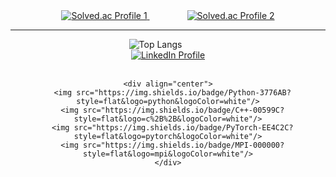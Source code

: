<div align="center">
  <!-- 첫 번째 Solved.ac 뱃지 -->
  <a href="https://solved.ac/taekyun0219">
    <img src="http://mazassumnida.wtf/api/v2/generate_badge?boj=taekyun0219" alt="Solved.ac Profile 1" />
  </a>
  <!-- 간격 조절 -->
  <span style="margin: 0 30px;"></span>
  <!-- 두 번째 Solved.ac 뱃지 -->
  <a href="https://solved.ac/taekyunlee">
    <img src="http://mazassumnida.wtf/api/v2/generate_badge?boj=taekyunlee" alt="Solved.ac Profile 2" />
  </a>
</div>

***
<div align="center">
  <!-- 왼쪽: 언어 통계 -->
  <div style="display: inline-block; vertical-align: top; margin-right: 40px;">
    <img src="https://github-readme-stats.vercel.app/api/top-langs/?username=taekyun0219&layout=compact" alt="Top Langs" />
  </div>

  <!-- 오른쪽: LinkedIn + Tech Stack -->
  <div style="display: inline-block; vertical-align: top; text-align: center;">
    <!-- LinkedIn -->
    <a href="https://www.linkedin.com/in/taekyun0219/">
      <img src="https://img.shields.io/badge/LinkedIn-Profile-blue?logo=linkedin" alt="LinkedIn Profile"/>
    </a>
    <br/><br/>

    <div align="center">
      <img src="https://img.shields.io/badge/Python-3776AB?style=flat&logo=python&logoColor=white"/>
      <img src="https://img.shields.io/badge/C++-00599C?style=flat&logo=c%2B%2B&logoColor=white"/>
      <img src="https://img.shields.io/badge/PyTorch-EE4C2C?style=flat&logo=pytorch&logoColor=white"/>
      <img src="https://img.shields.io/badge/MPI-000000?style=flat&logo=mpi&logoColor=white"/>
    </div>
  </div>
</div>
